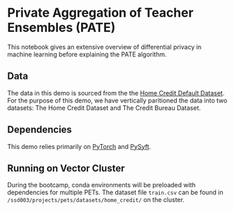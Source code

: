 # Private Aggregation of Teacher Ensembles (PATE)

This notebook gives an extensive overview of differential privacy in machine learning before explaining the PATE algorithm.

## Data
The data in this demo is sourced from the the [Home Credit Default Dataset](https://www.kaggle.com/c/home-credit-default-risk/overview). For the purpose of this demo, we have vertically paritioned the data into two datasets: The Home Credit Dataset and The Credit Bureau Dataset.

## Dependencies
This demo relies primarily on [PyTorch](https://pytorch.org/docs/stable/index.html) and [PySyft](https://github.com/OpenMined/PySyft).

## Running on Vector Cluster
During the bootcamp, conda environments will be preloaded with dependencies for multiple PETs. The dataset file ```train.csv``` can be found in ```/ssd003/projects/pets/datasets/home_credit/``` on the cluster.
